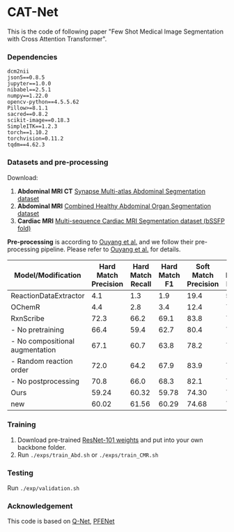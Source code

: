 # CAT-Net
This is the code of following paper "Few Shot Medical Image Segmentation with Cross Attention Transformer".
### Dependencies
```
dcm2nii
json5==0.8.5
jupyter==1.0.0
nibabel==2.5.1
numpy==1.22.0
opencv-python==4.5.5.62
Pillow>=8.1.1
sacred==0.8.2
scikit-image==0.18.3
SimpleITK==1.2.3
torch==1.10.2
torchvision=0.11.2
tqdm==4.62.3
```

### Datasets and pre-processing

Download:  
1. **Abdominal MRI CT**  [Synapse Multi-atlas Abdominal Segmentation dataset](https://www.synapse.org/#!Synapse:syn3193805/wiki/217789)
2. **Abdominal MRI**  [Combined Healthy Abdominal Organ Segmentation dataset](https://chaos.grand-challenge.org/)  
3. **Cardiac MRI** [Multi-sequence Cardiac MRI Segmentation dataset (bSSFP fold)](http://www.sdspeople.fudan.edu.cn/zhuangxiahai/0/mscmrseg/)  

**Pre-processing** is according to [Ouyang et al.](https://github.com/cheng-01037/Self-supervised-Fewshot-Medical-Image-Segmentation.git) and we follow their pre-processing pipeline. Please refer to [Ouyang et al.](https://github.com/cheng-01037/Self-supervised-Fewshot-Medical-Image-Segmentation.git) for details.


| Model/Modification       | Hard Match Precision | Hard Match Recall | Hard Match F1 | Soft Match Precision | Soft Match Recall | Soft Match F1 |
|--------------------------|----------------------|-------------------|---------------|----------------------|-------------------|---------------|
| ReactionDataExtractor    | 4.1                  | 1.3               | 1.9           | 19.4                 | 5.9               | 9.0           |
| OChemR                   | 4.4                  | 2.8               | 3.4           | 12.4                 | 7.9               | 9.6           |
| RxnScribe                | 72.3                 | 66.2              | 69.1          | 83.8                 | 76.5              | 80.0          |
| - No pretraining         | 66.4                 | 59.4              | 62.7          | 80.4                 | 71.3              | 75.5          |
| - No compositional augmentation | 67.1         | 60.7              | 63.8          | 78.2                 | 70.2              | 74.0          |
| - Random reaction order  | 72.0                 | 64.2              | 67.9          | 83.9                 | 74.3              | 78.8          |
| - No postprocessing      | 70.8                 | 66.0              | 68.3          | 82.1                 | 76.4              | 79.1          |
| Ours                     | 59.24                | 60.32             | 59.78         | 74.30                | 74.96             | 74.63         |
| new                      | 60.02                | 61.56             | 60.29        | 74.68                | 75.35             | 75.01         |


### Training  
1. Download pre-trained [ResNet-101 weights](https://download.pytorch.org/models/resnet101-63fe2227.pth) and put into your own backbone folder.
2. Run `./exps/train_Abd.sh` or `./exps/train_CMR.sh`

### Testing
Run `./exp/validation.sh`

### Acknowledgement
This code is based on [Q-Net](https://github.com/zjlab-ammi/q-net), [PFENet](https://github.com/dvlab-research/PFENet)
